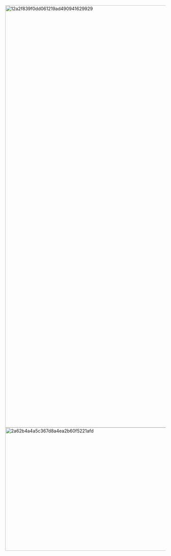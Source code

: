 <img width="1921" height="1322" alt="12a2f839f0dd061219ad490941629929" src="https://github.com/user-attachments/assets/35612665-58c6-4173-8757-9421422c3e6b" />
<img width="680" height="386" alt="2a62b4a4a5c367d8a4ea2b60f5221afd" src="https://github.com/user-attachments/assets/fd80c270-7a6d-4190-aa1f-9ed1fcf8c6d6" />
